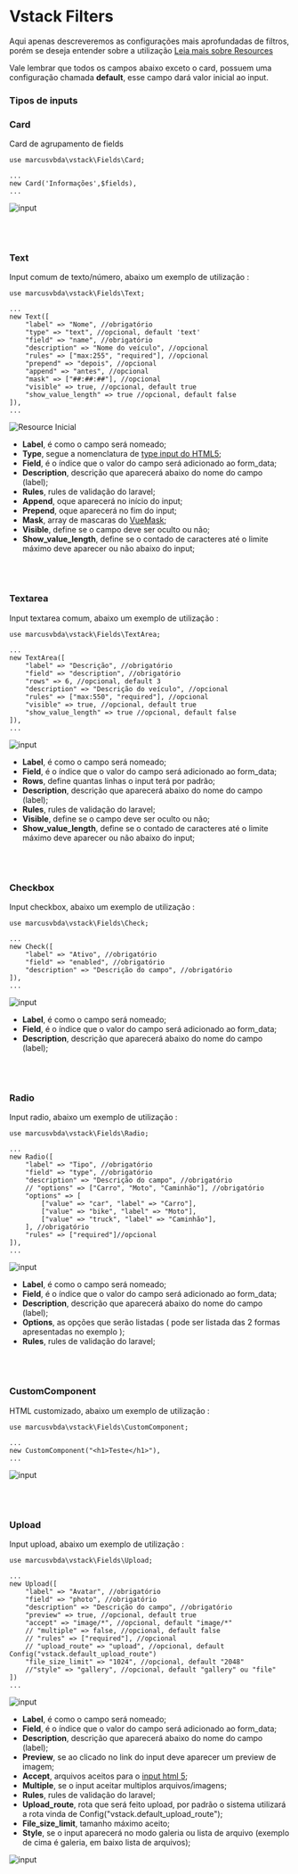 # Vstack Filters
Aqui apenas descreveremos as configurações mais aprofundadas de filtros, porém se deseja entender sobre a utilização 
[Leia mais sobre Resources](RESOURCES.md)

Vale lembrar que todos os campos abaixo exceto o card, possuem uma configuração chamada <b>default</b>, esse campo dará valor inicial ao input.

### Tipos de inputs 

### Card

Card de agrupamento de fields
```
use marcusvbda\vstack\Fields\Card;

...
new Card('Informações',$fields),
...
```
![input](images/input_text.png)


<br>
<br>

### Text
Input comum de texto/número, abaixo um exemplo de utilização :
```
use marcusvbda\vstack\Fields\Text;

...
new Text([
    "label" => "Nome", //obrigatório
    "type" => "text", //opcional, default 'text'
    "field" => "name", //obrigatório
    "description" => "Nome do veículo", //opcional
    "rules" => ["max:255", "required"], //opcional
    "prepend" => "depois", //opcional
    "append" => "antes", //opcional
    "mask" => ["##:##:##"], //opcional
    "visible" => true, //opcional, default true
    "show_value_length" => true //opcional, default false
]),
...
```
![Resource Inicial](images/input_text.png)

- <b>Label</b>, é como o campo será nomeado;
- <b>Type</b>, segue a nomenclatura de [type input do HTML5](https://www.w3schools.com/html/html_form_input_types.asp);
- <b>Field</b>, é o índice que o valor do campo será adicionado ao form_data;
- <b>Description</b>, descrição que aparecerá abaixo do nome do campo (label);
- <b>Rules</b>, rules de validação do laravel;
- <b>Append</b>, oque aparecerá no início do input;
- <b>Prepend</b>, oque aparecerá no fim do input;
- <b>Mask</b>, array de mascaras do [VueMask](https://www.npmjs.com/package/v-mask);
- <b>Visible</b>, define se o campo deve ser oculto ou não;
- <b>Show_value_length</b>, define se o contado de caracteres até o limite máximo deve aparecer ou não abaixo do input;

<br>
<br>

### Textarea
Input textarea comum, abaixo um exemplo de utilização :
```
use marcusvbda\vstack\Fields\TextArea;

...
new TextArea([
    "label" => "Descrição", //obrigatório
    "field" => "description", //obrigatório
    "rows" => 6, //opcional, default 3
    "description" => "Descrição do veículo", //opcional
    "rules" => ["max:550", "required"], //opcional
    "visible" => true, //opcional, default true
    "show_value_length" => true //opcional, default false
]),
...
```
![input](images/input_textarea.png)

- <b>Label</b>, é como o campo será nomeado;
- <b>Field</b>, é o índice que o valor do campo será adicionado ao form_data;
- <b>Rows</b>, define quantas linhas o input terá por padrão;
- <b>Description</b>, descrição que aparecerá abaixo do nome do campo (label);
- <b>Rules</b>, rules de validação do laravel;
- <b>Visible</b>, define se o campo deve ser oculto ou não;
- <b>Show_value_length</b>, define se o contado de caracteres até o limite máximo deve aparecer ou não abaixo do input;


<br>
<br>

### Checkbox
Input checkbox, abaixo um exemplo de utilização :
```
use marcusvbda\vstack\Fields\Check;

...
new Check([
    "label" => "Ativo", //obrigatório
    "field" => "enabled", //obrigatório
    "description" => "Descrição do campo", //obrigatório
]),
...
```
![input](images/input_check.png)

- <b>Label</b>, é como o campo será nomeado;
- <b>Field</b>, é o índice que o valor do campo será adicionado ao form_data;
- <b>Description</b>, descrição que aparecerá abaixo do nome do campo (label);



<br>
<br>

### Radio
Input radio, abaixo um exemplo de utilização :
```
use marcusvbda\vstack\Fields\Radio;

...
new Radio([
    "label" => "Tipo", //obrigatório
    "field" => "type", //obrigatório
    "description" => "Descrição do campo", //obrigatório
    // "options" => ["Carro", "Moto", "Caminhão"], //obrigatório
    "options" => [
        ["value" => "car", "label" => "Carro"],
        ["value" => "bike", "label" => "Moto"],
        ["value" => "truck", "label" => "Caminhão"],
    ], //obrigatório
    "rules" => ["required"]//opcional
]),
...
```
![input](images/input_radio.png)

- <b>Label</b>, é como o campo será nomeado;
- <b>Field</b>, é o índice que o valor do campo será adicionado ao form_data;
- <b>Description</b>, descrição que aparecerá abaixo do nome do campo (label);
- <b>Options</b>, as opções que serão listadas ( pode ser listada das 2 formas apresentadas no exemplo );
- <b>Rules</b>, rules de validação do laravel;


<br>
<br>

### CustomComponent
HTML customizado, abaixo um exemplo de utilização :
```
use marcusvbda\vstack\Fields\CustomComponent;

...
new CustomComponent("<h1>Teste</h1>"),
...
```
![input](images/input_custom.png)



<br>
<br>

### Upload
Input upload, abaixo um exemplo de utilização :
```
use marcusvbda\vstack\Fields\Upload;

...
new Upload([
    "label" => "Avatar", //obrigatório
    "field" => "photo", //obrigatório
    "description" => "Descrição do campo", //obrigatório
    "preview" => true, //opcional, default true
    "accept" => "image/*", //opcional, default "image/*"
    // "multiple" => false, //opcional, default false
    // "rules" => ["required"], //opcional
    // "upload_route" => "upload", //opcional, default Config("vstack.default_upload_route")
    "file_size_limit" => "1024", //opcional, default "2048"
    //"style" => "gallery", //opcional, default "gallery" ou "file"
])
...
```
![input](images/upload_input.png)

- <b>Label</b>, é como o campo será nomeado;
- <b>Field</b>, é o índice que o valor do campo será adicionado ao form_data;
- <b>Description</b>, descrição que aparecerá abaixo do nome do campo (label);
- <b>Preview</b>, se ao clicado no link do input deve aparecer um preview de imagem;
- <b>Accept</b>, arquivos aceitos para o [input html 5](https://developer.mozilla.org/en-US/docs/Web/HTML/Attributes/accept);
- <b>Multiple</b>, se o input aceitar multiplos arquivos/imagens;
- <b>Rules</b>, rules de validação do laravel;
- <b>Upload_route</b>, rota que será feito upload, por padrão o sistema utilizará a rota vinda de Config("vstack.default_upload_route");
- <b>File_size_limit</b>, tamanho máximo aceito;
- <b>Style</b>, se o input aparecerá no modo galeria ou lista de arquivo (exemplo de cima é galeria, em baixo lista de arquivos);

![input](images/upload_input_file.png)
